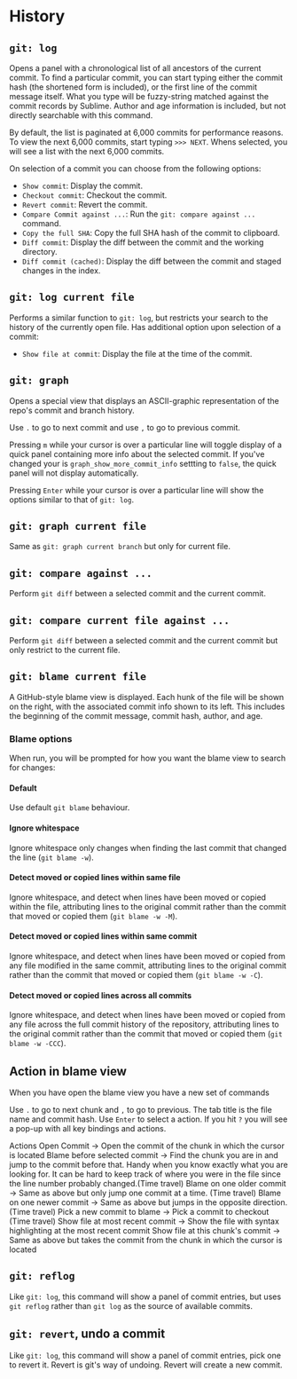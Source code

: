 # History

## `git: log`

Opens a panel with a chronological list of all ancestors of the current commit.  To find a particular commit, you can start typing either the commit hash (the shortened form is included), or the first line of the commit message itself.  What you type will be fuzzy-string matched against the commit records by Sublime.  Author and age information is included, but not directly searchable with this command.

By default, the list is paginated at 6,000 commits for performance reasons.  To view the next 6,000 commits, start typing `>>> NEXT`.  Whens selected, you will see a list with the next 6,000 commits.

On selection of a commit you can choose from the following options:
- `Show commit`: Display the commit.
- `Checkout commit`: Checkout the commit.
- `Revert commit`: Revert the commit.
- `Compare Commit against ...`: Run the `git: compare against ...` command.
- `Copy the full SHA`: Copy the full SHA hash of the commit to clipboard.
- `Diff commit`: Display the diff between the commit and the working directory.
- `Diff commit (cached)`: Display the diff between the commit and staged changes in the index.

## `git: log current file`

Performs a similar function to `git: log`, but restricts your search to the history of the currently open file.  Has additional option upon selection of a commit:
- `Show file at commit`: Display the file at the time of the commit.


## `git: graph`

Opens a special view that displays an ASCII-graphic representation of the repo's commit and branch history.

Use `.` to go to next commit and use `,` to go to previous commit.

Pressing `m` while your cursor is over a particular line will toggle display of a quick panel containing more info about the selected commit.  If you've changed your is `graph_show_more_commit_info` settting to `false`, the quick panel will not display automatically.

Pressing `Enter` while your cursor is over a particular line will show the options similar to that of `git: log`.

## `git: graph current file`

Same as `git: graph current branch` but only for current file.

## `git: compare against ...`

Perform `git diff` between a selected commit and the current commit.

## `git: compare current file against ...`

Perform `git diff` between a selected commit and the current commit but only restrict to the current file.


## `git: blame current file`

A GitHub-style blame view is displayed.  Each hunk of the file will be shown on the right, with the associated commit info shown to its left.  This includes the beginning of the commit message, commit hash, author, and age.

### Blame options
When run, you will be prompted for how you want the blame view to search for changes:

#### Default
Use default `git blame` behaviour.

#### Ignore whitespace
Ignore whitespace only changes when finding the last commit that changed the line (`git blame -w`).

#### Detect moved or copied lines within same file
Ignore whitespace, and detect when lines have been moved or copied within the file, attributing lines to the original commit rather than the commit that moved or copied them (`git blame -w -M`).

#### Detect moved or copied lines within same commit
Ignore whitespace, and detect when lines have been moved or copied from any file modified in the same commit, attributing lines to the original commit rather than the commit that moved or copied them (`git blame -w -C`).

#### Detect moved or copied lines across all commits
Ignore whitespace, and detect when lines have been moved or copied from any file across the full commit history of the repository, attributing lines to the original commit rather than the commit that moved or copied them (`git blame -w -CCC`).

## Action in blame view

When you have open the blame view you have a new set of commands

Use `.` to go to next chunk and `,` to go to previous. The tab title is the file name and commit hash.
Use `Enter` to select a action. If you hit `?` you will see a pop-up with all key bindings and actions.

Actions
    Open Commit -> Open the commit of the chunk in which the cursor is located
    Blame before selected commit -> Find the chunk you are in and jump to the commit before that. Handy when you know exactly what you are looking for. It can be hard to keep track of where you were in the file since the line number probably changed.(Time travel)
    Blame on one older commit -> Same as above but only jump one commit at a time. (Time travel)
    Blame on one newer commit -> Same as above but jumps in the opposite direction. (Time travel)
    Pick a new commit to blame -> Pick a commit to checkout (Time travel)
    Show file at most recent commit -> Show the file with syntax highlighting at the most recent commit
    Show file at this chunk's commit -> Same as above but takes the commit from the chunk in which the cursor is located

## `git: reflog`

Like `git: log`, this command will show a panel of commit entries, but uses `git reflog` rather than `git log` as the source of available commits.

## `git: revert`, undo a commit
 
Like `git: log`, this command will show a panel of commit entries, pick one to revert it. Revert is git's way of undoing. Revert will create a new commit.
